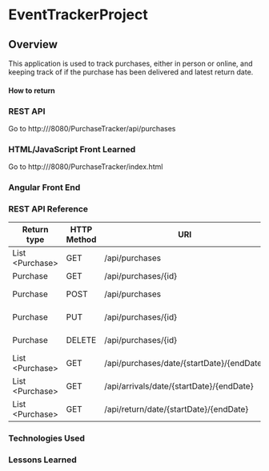 # EventTrackerProject

## Overview
This application is used to track purchases, either in person or online, and keeping track of if the purchase has been delivered and latest return date.

#### How to return


### REST API
Go to http://<IP Address>/8080/PurchaseTracker/api/purchases


### HTML/JavaScript Front Learned
Go to http://<IP Address>/8080/PurchaseTracker/index.html

### Angular Front End

### REST API Reference
|Return type       | HTTP Method | URI                                       | Request Body| Reason  |
|------------------|-------------|-------------------------------------------|-------------|---------|
| List \<Purchase\>| GET         | /api/purchases                            |             | List    |
| Purchase         | GET         | /api/purchases/{id}                       |             | Retrieve|
| Purchase         | POST        | /api/purchases                            | Recipe JSON | Create  |
| Purchase         | PUT         | /api/purchases/{id}                       | Recipe JSON | Update  |
| Purchase         | DELETE      | /api/purchases/{id}                       | Recipe JSON | Delete  |
| List \<Purchase\>| GET         | /api/purchases/date/{startDate}/{endDate} |             | List    |
| List \<Purchase\>| GET         | /api/arrivals/date/{startDate}/{endDate}  |             | List    |
| List \<Purchase\>| GET         | /api/return/date/{startDate}/{endDate}    |             | List    |

### Technologies Used

### Lessons Learned
